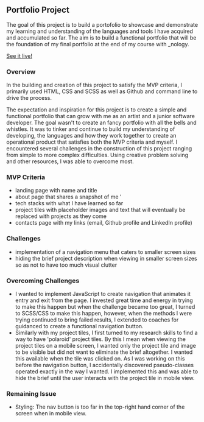 ## Portfolio Project 
The goal of this project is to build a portofolio to showcase and demonstrate my learning and understanding of the languages and tools I have acquired and accumulated so far. The aim is to build a functional portfolio that will be the foundation of my final portfolio at the end of my course with _nology.

<a href="https://edlyn-e.github.io/" target="_blank">See it live!</a>

### Overview
In the building and creation of this project to satisfy the MVP criteria, I primarily used HTML, CSS and SCSS as well as Github and command line to drive the process. 

The expectation and inspiration for this project is to create a simple and functional portfolio that can grow with me as an artist and a junior software developer. The goal wasn't to create an fancy portfolio with all the bells and whistles. It was to tinker and continue to build my understanding of developing, the languages and how they work together to create an operational product that satisfies both the MVP criteria and myself. I encountered several challenges in the construction of this project ranging from simple to more complex difficulties. Using creative problem solving and other resources, I was able to overcome most. 

### MVP Criteria 
- landing page with name and title 
- about page that shares a snapshot of me '
- tech stacks with what I have learned so far
- project tiles with placeholder images and text that will eventually be replaced with projects as they come 
- contacts page with my links (email, Github profile and LinkedIn profile) 

### Challenges
- implementation of a navigation menu that caters to smaller screen sizes 
- hiding the brief project description when viewing in smaller screen sizes so as not to have too much visual clutter 

### Overcoming Challenges
- I wanted to implement JavaScript to create navigation that animates it entry and exit from the page. I invested great time and energy in trying to make this happen but when the challenge became too great, I turned to SCSS/CSS to make this happen, however, when the methods I were trying continued to bring failed results, I extended to coaches for guidanced to create a functional navigation button.
- Similarly with my project tiles, I first turned to my research skills to find a way to have 'polaroid' project tiles. By this I mean when viewing the project tiles on a mobile screen, I wanted only the project tile and image to be visible but did not want to eliminate the brief altogether. I wanted this available when the tile was clicked on. As I was working on this before the navigation button, I accidentally discovered pseudo-classes operated exactly in the way I wanted. I implemented this and was able to hide the brief until the user interacts with the project tile in mobile view. 

### Remaining Issue
- Styling: The nav button is too far in the top-right hand corner of the screen when in mobile view. 
